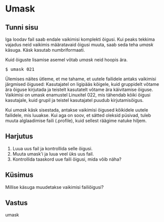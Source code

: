 ﻿# Umask

## Tunni sisu

Iga loodav fail saab endale vaikimisi komplekti õigusi. Kui peaks tekkima vajadus neid vaikimis määratavaid õigusi muuta, saab seda teha *umask* käsuga. Käsk kasutab numbriformaati.

Kuid õiguste lisamise asemel võtab *umask* neid hoopis ära.

<pre>
$ umask 021
</pre>

Ülemises näites ütleme, et me tahame, et uutele failidele antaks vaikimisi järgmised õigused: Kasutajatel on ligipääs kõigele, kuid gruppidelt võtame ära õiguse kirjutada ja teistelt kasutatelt võtame ära käivitamise õiguse. Vaikimisi on umask enamustel Linuxitel 022, mis tähendab kõiki õigusi kasutajale, kuid grupil ja teistel kasutajatel puudub kirjutamisõigus.

Kui *umask* käsk sisestada, antakse vaikimisi õigused kõikidele uutele failidele, mis luuakse. Kui aga on soov, et sätted oleksid püsivad, tuleb muuta alglaadimise faili (.profile), kuid sellest räägime natuke hiljem.

## Harjutus

<ol>
<li> Luua uus fail ja kontrollida selle õigusi.</li>
<li> Muuta umask'i ja luua veel üks uus fail.</li>
<li> Kontrollida taaskord uue faili õigusi, mida võib näha?</li>
</ol>

## Küsimus

Millise käsuga muudetakse vaikimisi failiõigusi?

## Vastus

umask
